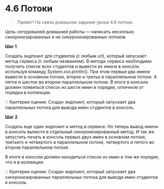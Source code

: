 # 4.6 Потоки

> Привет! На связи домашнее задание урока 4.6 потоки.

Цель сегодняшней домашней работы — написать несколько синхронизированных и не синхронизированных потоков.
>

**Шаг 1**

Создать эндпоинт для студентов (с любым url), который запускает метод сервиса (с любым названием). В методе сервиса необходимо получить список всех студентов и вывести их имена в консоль используя команду System.out.println(). При этом первые два имени вывести в основном потоке, второе и третье в параллельном потоке. А пятое и шестое во втором параллельном потоке. В итоге в консоли должен появиться список из шести имен в порядке, отличном от порядка в коллекции.


💡 Критерии оценки: Создан эндпоинт, который запускает два параллельных потока для вывода имен студентов в консоль.



**Шаг 2**

Создать еще один эндпоинт и метод в сервисе. Но теперь вывод имени в консоль вынести в отдельный синхронизированный метод. И так же запустить печать в консоль первых двух имен в основном потоке, третьего и четвертого в параллельном потоке, четвертого и пятого во втором параллельном потоке.

В итоге в консоли должен находиться список из имен в том же порядке, что и в коллекции.


💡 Критерии оценки: Создан эндпоинт, который запускает два синхронизированных параллельных потока для вывода имен студентов в консоль.